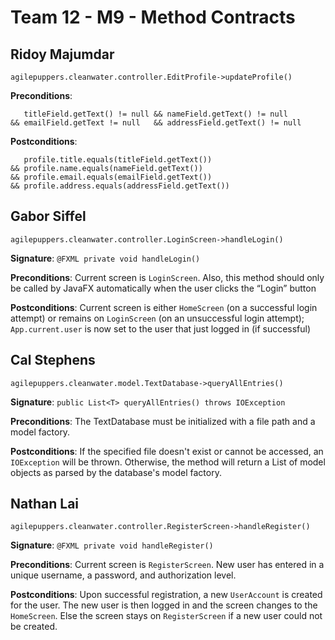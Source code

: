 
# Team 12 - M9 - Method Contracts


## Ridoy Majumdar

`agilepuppers.cleanwater.controller.EditProfile->updateProfile()`

**Preconditions**:

       titleField.getText() != null && nameField.getText() != null
    && emailField.getText != null   && addressField.getText() != null

**Postconditions**:

       profile.title.equals(titleField.getText())
    && profile.name.equals(nameField.getText())
    && profile.email.equals(emailField.getText())
    && profile.address.equals(addressField.getText())

## Gabor Siffel

`agilepuppers.cleanwater.controller.LoginScreen->handleLogin()`

**Signature**: `@FXML private void handleLogin()`

**Preconditions**: Current screen is `LoginScreen`. Also, this method should only be called by JavaFX automatically when the user clicks the “Login” button

**Postconditions**: Current screen is either `HomeScreen` (on a successful login attempt) or remains on `LoginScreen` (on an unsuccessful login attempt); `App.current.user` is now set to the user that just logged in (if successful)

## Cal Stephens

`agilepuppers.cleanwater.model.TextDatabase->queryAllEntries()`

**Signature**: `public List<T> queryAllEntries() throws IOException`

**Preconditions**: The TextDatabase must be initialized with a file path and a model factory.

**Postconditions**: If the specified file doesn't exist or cannot be accessed, an `IOException` will be thrown. Otherwise, the method will return a List of model objects as parsed by the database's model factory.

## Nathan Lai
`agilepuppers.cleanwater.controller.RegisterScreen->handleRegister()`

**Signature**: `@FXML private void handleRegister()`

**Preconditions**: Current screen is `RegisterScreen`. New user has entered in a unique username, a password, and authorization level.

**Postconditions**: Upon successful registration, a new `UserAccount` is created for the user. The new user is then logged in and the screen changes to the `HomeScreen`. Else the screen stays on `RegisterScreen` if a new user could not be created.
